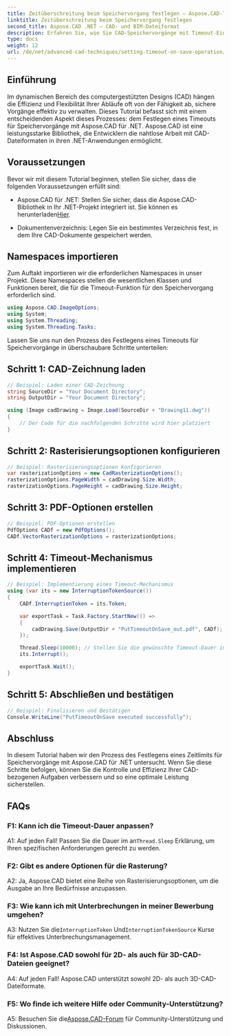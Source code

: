 ```yaml
---
title: Zeitüberschreitung beim Speichervorgang festlegen – Aspose.CAD-Tutorial
linktitle: Zeitüberschreitung beim Speichervorgang festlegen
second_title: Aspose.CAD .NET – CAD- und BIM-Dateiformat
description: Erfahren Sie, wie Sie CAD-Speichervorgänge mit Timeout-Einstellungen mithilfe von Aspose.CAD für .NET verbessern können. Steigern Sie die Effizienz und Kontrolle in Ihren .NET-Anwendungen.
type: docs
weight: 12
url: /de/net/advanced-cad-techniques/setting-timeout-on-save-operation/
---
```

## Einführung

Im dynamischen Bereich des computergestützten Designs (CAD) hängen die Effizienz und Flexibilität Ihrer Abläufe oft von der Fähigkeit ab, sichere Vorgänge effektiv zu verwalten. Dieses Tutorial befasst sich mit einem entscheidenden Aspekt dieses Prozesses: dem Festlegen eines Timeouts für Speichervorgänge mit Aspose.CAD für .NET. Aspose.CAD ist eine leistungsstarke Bibliothek, die Entwicklern die nahtlose Arbeit mit CAD-Dateiformaten in ihren .NET-Anwendungen ermöglicht.

## Voraussetzungen

Bevor wir mit diesem Tutorial beginnen, stellen Sie sicher, dass die folgenden Voraussetzungen erfüllt sind:

-  Aspose.CAD für .NET: Stellen Sie sicher, dass die Aspose.CAD-Bibliothek in Ihr .NET-Projekt integriert ist. Sie können es herunterladen[Hier](https://releases.aspose.com/cad/net/).

- Dokumentenverzeichnis: Legen Sie ein bestimmtes Verzeichnis fest, in dem Ihre CAD-Dokumente gespeichert werden.

## Namespaces importieren

Zum Auftakt importieren wir die erforderlichen Namespaces in unser Projekt. Diese Namespaces stellen die wesentlichen Klassen und Funktionen bereit, die für die Timeout-Funktion für den Speichervorgang erforderlich sind.

```csharp
using Aspose.CAD.ImageOptions;
using System;
using System.Threading;
using System.Threading.Tasks;
```

Lassen Sie uns nun den Prozess des Festlegens eines Timeouts für Speichervorgänge in überschaubare Schritte unterteilen:

## Schritt 1: CAD-Zeichnung laden

```csharp
// Beispiel: Laden einer CAD-Zeichnung
string SourceDir = "Your Document Directory";
string OutputDir = "Your Document Directory";

using (Image cadDrawing = Image.Load(SourceDir + "Drawing11.dwg"))
{
    // Der Code für die nachfolgenden Schritte wird hier platziert
}
```

## Schritt 2: Rasterisierungsoptionen konfigurieren

```csharp
// Beispiel: Rasterisierungsoptionen konfigurieren
var rasterizationOptions = new CadRasterizationOptions();
rasterizationOptions.PageWidth = cadDrawing.Size.Width;
rasterizationOptions.PageHeight = cadDrawing.Size.Height;
```

## Schritt 3: PDF-Optionen erstellen

```csharp
// Beispiel: PDF-Optionen erstellen
PdfOptions CADf = new PdfOptions();
CADf.VectorRasterizationOptions = rasterizationOptions;
```

## Schritt 4: Timeout-Mechanismus implementieren

```csharp
// Beispiel: Implementierung eines Timeout-Mechanismus
using (var its = new InterruptionTokenSource())
{
    CADf.InterruptionToken = its.Token;

    var exportTask = Task.Factory.StartNew(() =>
    {
        cadDrawing.Save(OutputDir + "PutTimeoutOnSave_out.pdf", CADf);
    });

    Thread.Sleep(10000); // Stellen Sie die gewünschte Timeout-Dauer in Millisekunden ein
    its.Interrupt();

    exportTask.Wait();
}
```

## Schritt 5: Abschließen und bestätigen

```csharp
// Beispiel: Finalisieren und Bestätigen
Console.WriteLine("PutTimeoutOnSave executed successfully");
```

## Abschluss

In diesem Tutorial haben wir den Prozess des Festlegens eines Zeitlimits für Speichervorgänge mit Aspose.CAD für .NET untersucht. Wenn Sie diese Schritte befolgen, können Sie die Kontrolle und Effizienz Ihrer CAD-bezogenen Aufgaben verbessern und so eine optimale Leistung sicherstellen.

## FAQs

### F1: Kann ich die Timeout-Dauer anpassen?

A1: Auf jeden Fall! Passen Sie die Dauer im an`Thread.Sleep` Erklärung, um Ihren spezifischen Anforderungen gerecht zu werden.

### F2: Gibt es andere Optionen für die Rasterung?

A2: Ja, Aspose.CAD bietet eine Reihe von Rasterisierungsoptionen, um die Ausgabe an Ihre Bedürfnisse anzupassen.

### F3: Wie kann ich mit Unterbrechungen in meiner Bewerbung umgehen?

 A3: Nutzen Sie die`InterruptionToken` Und`InterruptionTokenSource` Kurse für effektives Unterbrechungsmanagement.

### F4: Ist Aspose.CAD sowohl für 2D- als auch für 3D-CAD-Dateien geeignet?

A4: Auf jeden Fall! Aspose.CAD unterstützt sowohl 2D- als auch 3D-CAD-Dateiformate.

### F5: Wo finde ich weitere Hilfe oder Community-Unterstützung?

A5: Besuchen Sie die[Aspose.CAD-Forum](https://forum.aspose.com/c/cad/19) für Community-Unterstützung und Diskussionen.
